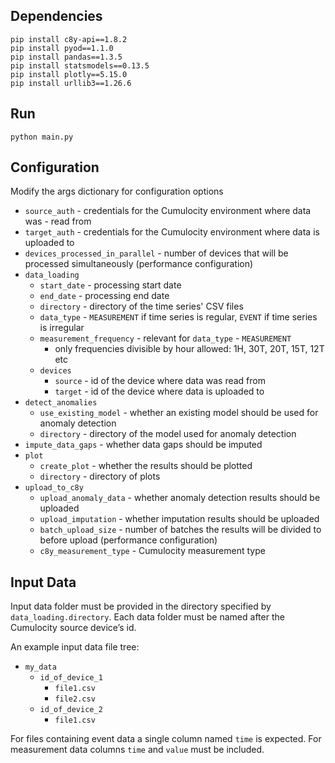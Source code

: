 ## Dependencies
```
pip install c8y-api==1.8.2
pip install pyod==1.1.0
pip install pandas==1.3.5 
pip install statsmodels==0.13.5
pip install plotly==5.15.0
pip install urllib3==1.26.6
```
## Run
```
python main.py
```
## Configuration
Modify the args dictionary for configuration options

- `source_auth` - credentials for the Cumulocity environment where data was - read from
- `target_auth` - credentials for the Cumulocity environment where data is uploaded to
- `devices_processed_in_parallel` - number of devices that will be processed simultaneously (performance configuration)
- `data_loading`
  - `start_date` - processing start date
  - `end_date` - processing end date
  - `directory` - directory of the time series' CSV files
  - `data_type` - `MEASUREMENT` if time series is regular, `EVENT` if time series is irregular
  - `measurement_frequency` -  relevant for `data_type` - `MEASUREMENT`
    -  only frequencies divisible by hour allowed: 1H, 30T, 20T, 15T, 12T etc
  - `devices`
    - `source` - id of the device where data was read from
    - `target` - id of the device where data is uploaded to
- `detect_anomalies` 
  - `use_existing_model` - whether an existing model should be used for anomaly detection
  - `directory` - directory of the model used for anomaly detection
- `impute_data_gaps` - whether data gaps should be imputed
- `plot`
  - `create_plot` - whether the results should be plotted
  - `directory` - directory of plots
- `upload_to_c8y`
  - `upload_anomaly_data` - whether anomaly detection results should be uploaded
  - `upload_imputation` - whether imputation results should be uploaded
  - `batch_upload_size` - number of batches the results will be divided to before upload (performance configuration)
  - `c8y_measurement_type` - Cumulocity measurement type

## Input Data
Input data folder must be provided in the directory specified by `data_loading.directory`. Each data folder must be named after the Cumulocity source device’s id. 

An example input data file tree:
- `my_data`
  - `id_of_device_1`
    - `file1.csv`
    - `file2.csv`
  - `id_of_device_2`
    - `file1.csv`

For files containing event data a single column named `time` is expected. For measurement data columns `time` and `value` must be included.